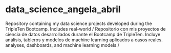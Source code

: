 # data_science_angela_abril
Repository containing my data science projects developed during the TripleTen Bootcamp. Includes real-world / Repositorio con mis proyectos de ciencia de datos desarrollados durante el Bootcamp de TripleTen. Incluye análisis, tableros y modelos de machine learning aplicados a casos reales. analyses, dashboards, and machine learning models./

